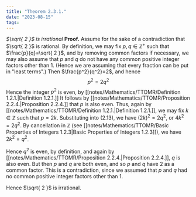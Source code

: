 ```yaml
---
title: "Theorem 2.3.1."
date: "2023-08-15"
tags:
---
```


*$\sqrt{ 2 }$ is irrational*
**Proof.** Assume for the sake of a contradiction that $\sqrt{ 2 }$ is rational. By definition, we may fix $p,q\in\mathbb{Z}^{+}$ such that $\frac{p}{q}=\sqrt{ 2 }$, and by removing common factors if necessary, we may also assume that $p$ and $q$ do not have any common positive integer factors other than 1. (Hence we are assuming that every fraction can be put in "least terms".) Then $\frac{p^2}{q^2}=2$, and hence
$$
\tag{2.13}
p^2=2q^2
$$
Hence the integer $p^2$ is even, by [[notes/Mathematics/TTOMR/Definition 1.2.1.|Definition 1.2.1.]] It follows by [[notes/Mathematics/TTOMR/Proposition 2.2.4.|Proposition 2.2.4.]] that $p$ is also even. Thus, again by [[notes/Mathematics/TTOMR/Definition 1.2.1.|Definition 1.2.1.]], we may fix $k\in\mathbb{Z}$ such that $p=2k$. Substituting into (2.13), we have $(2k)^2=2q^2$, or $4k^2=2q^2$. By cancellation in $\mathbb{Z}$ (see [[notes/Mathematics/TTOMR/Basic Properties of Integers 1.2.3|Basic Properties of Integers 1.2.3]]), we have $2k^2=q^2$.

Hence $q^2$ is even, by definition, and again by [[notes/Mathematics/TTOMR/Proposition 2.2.4.|Proposition 2.2.4.]], $q$ is also even. But then $p$ and $q$ are both even, and so $p$ and $q$ have 2 as a common factor. This is a contradiction, since we assumed that $p$ and $q$ had no common positive integer factors other than 1.

Hence $\sqrt{ 2 }$ is irrational.